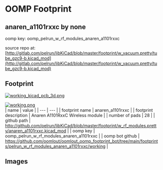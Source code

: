# OOMP Footprint  
## anaren_a1101rxxc  by none  
  
oomp key: oomp_pelrun_w_rf_modules_anaren_a1101rxxc  
  
source repo at: [http://gitlab.com/pelrun/libKiCad/blob/master/footprint/w_vacuum.pretty/tube_gzc9-b.kicad_mod](http://gitlab.com/pelrun/libKiCad/blob/master/footprint/w_vacuum.pretty/tube_gzc9-b.kicad_mod)  
## Footprint  
  
[![working_kicad_pcb_3d.png](working_kicad_pcb_3d_600.png)](working_kicad_pcb_3d.png)  
  
[![working.png](working_600.png)](working.png)  
| name | value | 
| --- | --- | 
| footprint name | anaren_a1101rxxc | 
| footprint description | Anaren A1101RxxC Wireless module | 
| number of pads | 28 | 
| github path | http://github.com/pelrun/libKiCad/blob/master/footprint/w_rf_modules.pretty/anaren_a1101rxxc.kicad_mod | 
| oomp key | oomp_pelrun_w_rf_modules_anaren_a1101rxxc | 
| oomp bot github | https://github.com/oomlout/oomlout_oomp_footprint_bot/tree/main/footprints/pelrun_w_rf_modules_anaren_a1101rxxc/working | 
## Images  

